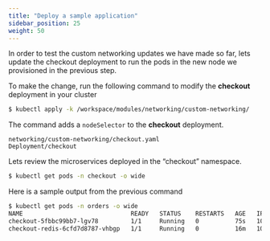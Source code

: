 ```yaml
---
title: "Deploy a sample application"
sidebar_position: 25
weight: 50
---
```


In order to test the custom networking updates we have made so far, lets update the checkout deployment to run the pods in the new node we provisioned in the previous step.

To make the change, run the following command to modify the **checkout** deployment in your cluster
```bash
$ kubectl apply -k /workspace/modules/networking/custom-networking/
```
The command adds a `nodeSelector` to the **checkout** deployment.
```kustomization
networking/custom-networking/checkout.yaml
Deployment/checkout
```

Lets review the microservices deployed in the “checkout” namespace.

```bash expectError=true
$ kubectl get pods -n checkout -o wide
```

Here is a sample output from the previous command

```bash expectError=true
$ kubectl get pods -n orders -o wide
NAME                              READY   STATUS    RESTARTS   AGE   IP              NODE                                         NOMINATED NODE   READINESS GATES
checkout-5fbbc99bb7-lgv78         1/1     Running   0          75s   100.64.10.34    ip-10-42-10-127.us-west-2.compute.internal   <none>           <none>
checkout-redis-6cfd7d8787-vhbgp   1/1     Running   0          16m   100.64.11.113   ip-10-42-11-189.us-west-2.compute.internal   <none>           <none>
```